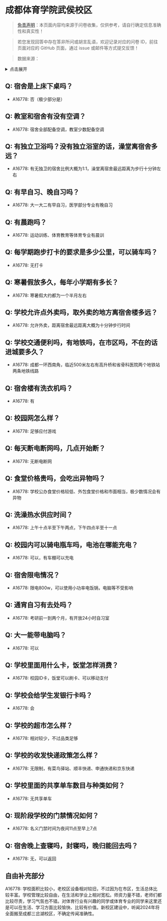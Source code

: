 # 成都体育学院武侯校区

> [免责声明](https://colleges.chat/#_3)：本页面内容均来源于问卷收集，仅供参考，请自行确定信息准确性和真实性！

> 若您发现回答中存在答非所问或胡言乱语，欢迎记录对应的问卷 ID，前往页面对应的 GitHub 页面，通过 issue 或邮件等方式提交反馈！

> 数据来源：

<details><summary>点击展开</summary>
<ul>
<li>A16778: 匿名 (2023 年 01 月)</li>
</ul>
</details>

## Q: 宿舍是上床下桌吗？

- A16778: 否（极少部分是）

## Q: 教室和宿舍有没有空调？

- A16778: 宿舍全部配备空调，教室少数配备空调

## Q: 有独立卫浴吗？没有独立浴室的话，澡堂离宿舍多远？

- A16778: 有无独卫的宿舍比例大概为1:1，澡堂离宿舍最远距离为步行十分钟左右

## Q: 有早自习、晚自习吗？

- A16778: 大一大二有早自习，医学部分专业有晚自习

## Q: 有晨跑吗？

- A16778: 运动训练、体育教育等体育专业有晨训

## Q: 每学期跑步打卡的要求是多少公里，可以骑车吗？

- A16778: 无打卡

## Q: 寒暑假放多久，每年小学期有多长？

- A16778: 寒暑假大约都为一个半月左右

## Q: 学校允许点外卖吗，取外卖的地方离宿舍楼多远？

- A16778: 允许外卖，距离宿舍最远距离大概为十分钟步行时间

## Q: 学校交通便利吗，有地铁吗，在市区吗，不在的话进城要多久？

- A16778: 成都一环西南角，临近500米左右有高升桥和省骨科医院两个地铁站两条地铁线路

## Q: 宿舍楼有洗衣机吗？

- A16778: 有

## Q: 校园网怎么样？

- A16778: 足够应付游戏

## Q: 每天断电断网吗，几点开始断？

- A16778: 无断电断网

## Q: 食堂价格贵吗，会吃出异物吗？

- A16778: 学校公办食堂价格较低、外包食堂价格和市面相当，极少数情况会有异物

## Q: 洗澡热水供应时间？

- A16778: 上午十点半至下午两点，下午四点半至十一点

## Q: 校园内可以骑电瓶车吗，电池在哪能充电？

- A16778: 可以，有车棚可以充电

## Q: 宿舍限电情况？

- A16778: 限电800w，可以使用小功率电饭锅，电脑等不受影响

## Q: 通宵自习有去处吗？

- A16778: 考研前一到两个月，有开放24小时自习室

## Q: 大一能带电脑吗？

- A16778: 可以

## Q: 学校里面用什么卡，饭堂怎样消费？

- A16778: 校园ID卡，饭堂可以刷卡、可以移动支付

## Q: 学校会给学生发银行卡吗？

- A16778: 会

## Q: 学校的超市怎么样？

- A16778: 相对较少，不过品类足够

## Q: 学校的收发快递政策怎么样？

- A16778: 无限制，有菜鸟驿站、顺丰快递、申通快递和京东快递

## Q: 学校里面的共享单车数目与种类如何？

- A16778: 无共享单车

## Q: 现阶段学校的门禁情况如何？

- A16778: 名义门禁时间为夜间11点至早上7点

## Q: 宿舍晚上查寝吗，封寝吗，晚归能回去吗？

- A16778: 无，可以返回

## 自由补充部分

A16778: 学校面积比较小，老校区设备相对较旧，不过因为在市区，生活总体比较丰富。学校管理比较自由，在生活和学业上相对宽松。师资力量不错，老师们都比较尽责，学习气氛也不错。对体育行业有兴趣的同学或体育专业的同学来这里还是可以在生活、学习方面比较愉快、比较有价值。新校区建设中，听闻2024年将全面搬至成都三岔湖校区，不确定传闻准确性。